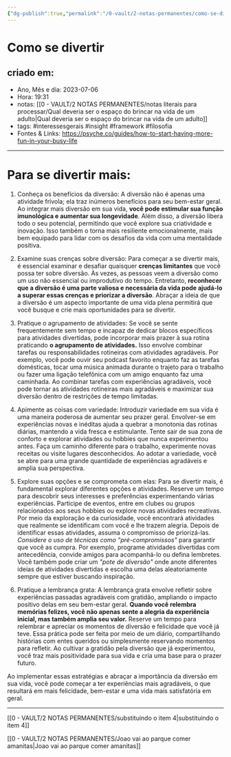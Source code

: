 ```yaml
---
{"dg-publish":true,"permalink":"/0-vault/2-notas-permanentes/como-se-divertir/","tags":["permanente","interessesgerais","insight","framework","filosofia"],"dgHomeLink":true,"dgShowLocalGraph":true,"dgShowFileTree":true,"dgEnableSearch":true,"noteIcon":""}
---
```


# Como se divertir

## criado em: 
-  Ano, Mês e dia: 2023-07-06
- Hora: 19:31
- notas: [[0 - VAULT/2 NOTAS PERMANENTES/notas literais para processar/Qual deveria ser o espaço do brincar na vida de um adulto\|Qual deveria ser o espaço do brincar na vida de um adulto]]
- tags: #interessesgerais #insight #framework #filosofia 
- Fontes & Links: https://psyche.co/guides/how-to-start-having-more-fun-in-your-busy-life
---

# Para se divertir mais:

1. Conheça os benefícios da diversão:
A diversão não é apenas uma atividade frívola; ela traz inúmeros benefícios para seu bem-estar geral. Ao integrar mais diversão em sua vida, **você pode estimular sua função imunológica e aumentar sua longevidade**. Além disso, a diversão libera todo o seu potencial, permitindo que você explore sua criatividade e inovação. Isso também o torna mais resiliente emocionalmente, mais bem equipado para lidar com os desafios da vida com uma mentalidade positiva.

2. Examine suas crenças sobre diversão:
Para começar a se divertir mais, é essencial examinar e desafiar quaisquer **crenças limitantes** que você possa ter sobre diversão. Às vezes, as pessoas veem a diversão como um uso não essencial ou improdutivo do tempo. Entretanto, **reconhecer que a diversão é uma parte valiosa e necessária da vida pode ajudá-lo a superar essas crenças e priorizar a diversão**. Abraçar a ideia de que a diversão é um aspecto importante de uma vida plena permitirá que você busque e crie mais oportunidades para se divertir.

3. Pratique o agrupamento de atividades:
Se você se sente frequentemente sem tempo e incapaz de dedicar blocos específicos para atividades divertidas, pode incorporar mais prazer à sua rotina praticando **o agrupamento de atividades.** Isso envolve combinar tarefas ou responsabilidades rotineiras com atividades agradáveis. Por exemplo, você pode ouvir seu podcast favorito enquanto faz as tarefas domésticas, tocar uma música animada durante o trajeto para o trabalho ou fazer uma ligação telefônica com um amigo enquanto faz uma caminhada. Ao combinar tarefas com experiências agradáveis, você pode tornar as atividades rotineiras mais agradáveis e maximizar sua diversão dentro de restrições de tempo limitadas.

4. Apimente as coisas com variedade:
Introduzir variedade em sua vida é uma maneira poderosa de aumentar seu prazer geral. Envolver-se em experiências novas e inéditas ajuda a quebrar a monotonia das rotinas diárias, mantendo a vida fresca e estimulante. Tente sair de sua zona de conforto e explorar atividades ou hobbies que nunca experimentou antes. Faça um caminho diferente para o trabalho, experimente novas receitas ou visite lugares desconhecidos. Ao adotar a variedade, você se abre para uma grande quantidade de experiências agradáveis e amplia sua perspectiva.

5. Explore suas opções e se comprometa com elas:
Para se divertir mais, é fundamental explorar diferentes opções e atividades. Reserve um tempo para descobrir seus interesses e preferências experimentando várias experiências. Participe de eventos, entre em clubes ou grupos relacionados aos seus hobbies ou explore novas atividades recreativas. Por meio da exploração e da curiosidade, você encontrará atividades que realmente se identificam com você e lhe trazem alegria. Depois de identificar essas atividades, assuma o compromisso de priorizá-las. *Considere o uso de técnicas como "pré-compromissos"* para garantir que você as cumpra. Por exemplo, programe atividades divertidas com antecedência, convide amigos para acompanhá-lo ou defina lembretes. Você também pode criar um *"pote de diversão"* onde anote diferentes ideias de atividades divertidas e escolha uma delas aleatoriamente sempre que estiver buscando inspiração.

6. Pratique a lembrança grata:
A lembrança grata envolve refletir sobre experiências passadas agradáveis com gratidão, ampliando o impacto positivo delas em seu bem-estar geral. **Quando você relembra memórias felizes, você não apenas sente a alegria da experiência inicial, mas também amplia seu valor.** Reserve um tempo para relembrar e apreciar os momentos de diversão e felicidade que você já teve. Essa prática pode ser feita por meio de um diário, compartilhando histórias com entes queridos ou simplesmente reservando momentos para refletir. Ao cultivar a gratidão pela diversão que já experimentou, você traz mais positividade para sua vida e cria uma base para o prazer futuro.

Ao implementar essas estratégias e abraçar a importância da diversão em sua vida, você pode começar a ter experiências mais agradáveis, o que resultará em mais felicidade, bem-estar e uma vida mais satisfatória em geral.

---
[[0 - VAULT/2 NOTAS PERMANENTES/substituindo o item 4\|substituindo o item 4]]

[[0 - VAULT/2 NOTAS PERMANENTES/Joao vai ao parque comer amanitas\|Joao vai ao parque comer amanitas]]